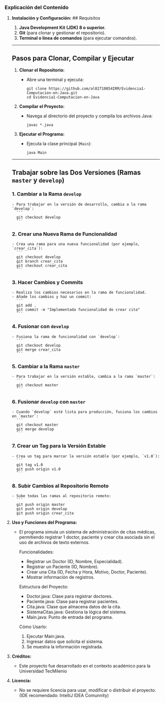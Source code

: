 ### **Explicación del Contenido**

1. **Instalación y Configuración:**
       ## Requisitos
    1. **Java Development Kit (JDK) 8 o superior.**
    2. **Git** (para clonar y gestionar el repositorio).
    3. **Terminal o línea de comandos** (para ejecutar comandos).
    
    ---
    
    ## Pasos para Clonar, Compilar y Ejecutar
    
    1. **Clonar el Repositorio:**
       - Abre una terminal y ejecuta:
         ```
         git clone https://github.com/al02710854IRM/Evidencia1-Computacion-en-Java.git
         cd Evidencia1-Computacion-en-Java
         ```
    
    2. **Compilar el Proyecto:**
       - Navega al directorio del proyecto y compila los archivos Java:
         ```
         javac *.java
         ```
    
    3. **Ejecutar el Programa:**
       - Ejecuta la clase principal (`Main`):
         ```
         java Main
         ```
    
    ---
    
    ## Trabajar sobre las Dos Versiones (Ramas `master` y `develop`)
    
    ### 1. Cambiar a la Rama `develop`
       - Para trabajar en la versión de desarrollo, cambia a la rama `develop`:
         ```
         git checkout develop
         ```
    
    ### 2. Crear una Nueva Rama de Funcionalidad
       - Crea una rama para una nueva funcionalidad (por ejemplo, `crear_cita`):
         ```
         git checkout develop
         git branch crear_cita
         git checkout crear_cita
         ```
    
    ### 3. Hacer Cambios y Commits
       - Realiza los cambios necesarios en la rama de funcionalidad.
       - Añade los cambios y haz un commit:
         ```
         git add .
         git commit -m "Implementada funcionalidad de crear cita"
         ```
    
    ### 4. Fusionar con `develop`
       - Fusiona la rama de funcionalidad con `develop`:
         ```
         git checkout develop
         git merge crear_cita
         ```
    
    ### 5. Cambiar a la Rama `master`
       - Para trabajar en la versión estable, cambia a la rama `master`:
         ```
         git checkout master
         ```
    
    ### 6. Fusionar `develop` con `master`
       - Cuando `develop` esté lista para producción, fusiona los cambios en `master`:
         ```
         git checkout master
         git merge develop
         ```
    
    ### 7. Crear un Tag para la Versión Estable
       - Crea un tag para marcar la versión estable (por ejemplo, `v1.0`):
         ```
         git tag v1.0
         git push origin v1.0
         ```
    
    ### 8. Subir Cambios al Repositorio Remoto
       - Sube todas las ramas al repositorio remoto:
         ```
         git push origin master
         git push origin develop
         git push origin crear_cita

2. **Uso y Funciones del Programa:**
   - El programa simula un sistema de administración de citas médicas, permitiendo registrar 1 doctor, paciente y crear cita asociada sin el uso de archivos de texto externos.

      Funcionalidades:
      - Registrar un Doctor (ID, Nombre, Especialidad).
      - Registrar un Paciente (ID, Nombre).
      - Crear una Cita (ID, Fecha y Hora, Motivo, Doctor, Paciente).
      - Mostrar información de registros.
      
      Estructura del Proyecto:
      - Doctor.java: Clase para registrar doctores.
      - Paciente.java: Clase para registrar pacientes.
      - Cita.java: Clase que almacena datos de la cita.
      - SistemaCitas.java: Gestiona la lógica del sistema.
      - Main.java: Punto de entrada del programa.
      
      Cómo Usarlo:
      1. Ejecutar Main.java.
      2. Ingresar datos que solicita el sistema.
      3. Se muestra la información registrada.
      

3. **Créditos:**
   - Este proyecto fue desarrollado en el contexto académico para la Universidad TecMilenio

4. **Licencia:**
   - No se requiere licencia para usar, modificar o distribuir el proyecto. (IDE recomendado: IntelliJ IDEA Comunnity)
